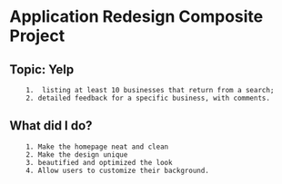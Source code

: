 # Application Redesign Composite Project
## Topic: Yelp 
        1.  listing at least 10 businesses that return from a search; 
        2. detailed feedback for a specific business, with comments.


## What did I do?

        1. Make the homepage neat and clean
        2. Make the design unique
        3. beautified and optimized the look
        4. Allow users to customize their background. 